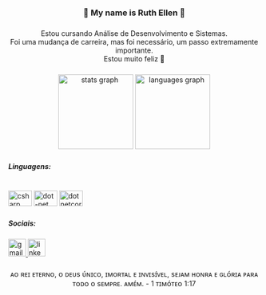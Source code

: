 <h3 align="center">🤍 My name is Ruth Ellen 🍓</h3>

###

<p align="center">Estou cursando Análise de Desenvolvimento e Sistemas.<br>Foi uma mudança de carreira, mas foi necessário, um passo extremamente importante. <br>Estou muito feliz 🥰</p>

###

<div align="center">
  <img src="https://github-readme-stats.vercel.app/api?hide_title=true&hide_rank=false&show_icons=true&include_all_commits=true&count_private=true&disable_animations=false&theme=dracula&locale=pt-br&hide_border=false&username=SrtaKennedy" height="150" alt="stats graph"  />
  <img src="https://github-readme-stats.vercel.app/api/top-langs?locale=pt-br&hide_title=true&layout=default &card_width=320&langs_count=10&theme=dracula&hide_border=true&username=SrtaKennedy" height="150" alt="languages graph"  />
</div>

###

<h5 align="left">Linguagens:</h5>

###

<br clear="both">

<div align="left">
  <img src="https://cdn.jsdelivr.net/gh/devicons/devicon/icons/csharp/csharp-original.svg" height="31" width="47" alt="csharp logo"  />
  <img src="https://cdn.jsdelivr.net/gh/devicons/devicon/icons/dot-net/dot-net-original.svg" height="31" width="47" alt="dot-net logo"  />
  <img src="https://cdn.jsdelivr.net/gh/devicons/devicon/icons/dotnetcore/dotnetcore-original.svg" height="31" width="47" alt="dotnetcore logo"  />
</div>

###

<h5 align="left">Sociais:</h5>

###

<div align="left">
  <a href="https://mail.google.com/mail/u/2/#inbox" target="_blank">
    <img src="https://img.shields.io/static/v1?message=Gmail&logo=gmail&label=&color=d60011&logoColor=white&labelColor=&style=flat" height="35" alt="gmail logo"  />
  </a>
  <a href="https://www.linkedin.com/in/ruth-ellen-9b0572221/" target="_blank">
    <img src="https://img.shields.io/static/v1?message=LinkedIn&logo=linkedin&label=&color=007dd6&logoColor=white&labelColor=&style=flat" height="35" alt="linkedin logo"  />
  </a>
</div>

###

<p align="center">ᴀᴏ ʀᴇɪ ᴇᴛᴇʀɴᴏ, ᴏ ᴅᴇᴜs ᴜ́ɴɪᴄᴏ, ɪᴍᴏʀᴛᴀʟ ᴇ ɪɴᴠɪsɪ́ᴠᴇʟ, sᴇᴊᴀᴍ ʜᴏɴʀᴀ ᴇ ɢʟᴏ́ʀɪᴀ ᴘᴀʀᴀ ᴛᴏᴅᴏ ᴏ sᴇᴍᴘʀᴇ. ᴀᴍᴇ́ᴍ. - 1 ᴛɪᴍᴏ́ᴛᴇᴏ 1:17</p>

###
